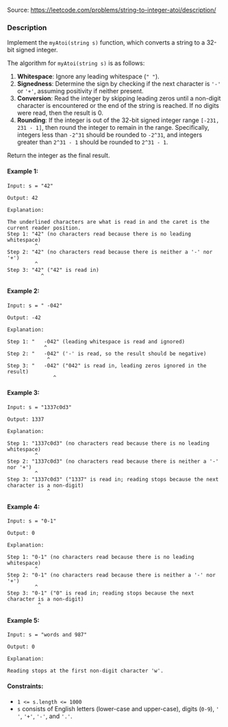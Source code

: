 Source: https://leetcode.com/problems/string-to-integer-atoi/description/

### Description

Implement the `myAtoi(string s)` function, which converts a string to a 32-bit signed integer.

The algorithm for `myAtoi(string s)` is as follows:

1. **Whitespace**: Ignore any leading whitespace (`" "`).
1. **Signedness**: Determine the sign by checking if the next character is `'-'` or `'+'`, assuming positivity if neither present.
1. **Conversion**: Read the integer by skipping leading zeros until a non-digit character is encountered or the end of the string is reached. If no digits were read, then the result is 0.
1. **Rounding**: If the integer is out of the 32-bit signed integer range `[-231, 231 - 1]`, then round the integer to remain in the range. Specifically, integers less than `-2^31` should be rounded to `-2^31`, and integers greater than `2^31 - 1` should be rounded to `2^31 - 1`.

Return the integer as the final result.


#### Example 1:
```
Input: s = "42"

Output: 42

Explanation:

The underlined characters are what is read in and the caret is the current reader position.
Step 1: "42" (no characters read because there is no leading whitespace)
         ^
Step 2: "42" (no characters read because there is neither a '-' nor '+')
         ^
Step 3: "42" ("42" is read in)
           ^
```

#### Example 2:
```
Input: s = " -042"

Output: -42

Explanation:

Step 1: "   -042" (leading whitespace is read and ignored)
            ^
Step 2: "   -042" ('-' is read, so the result should be negative)
             ^
Step 3: "   -042" ("042" is read in, leading zeros ignored in the result)
               ^
```

#### Example 3:
```
Input: s = "1337c0d3"

Output: 1337

Explanation:

Step 1: "1337c0d3" (no characters read because there is no leading whitespace)
         ^
Step 2: "1337c0d3" (no characters read because there is neither a '-' nor '+')
         ^
Step 3: "1337c0d3" ("1337" is read in; reading stops because the next character is a non-digit)
             ^
```

#### Example 4:
```
Input: s = "0-1"

Output: 0

Explanation:

Step 1: "0-1" (no characters read because there is no leading whitespace)
         ^
Step 2: "0-1" (no characters read because there is neither a '-' nor '+')
         ^
Step 3: "0-1" ("0" is read in; reading stops because the next character is a non-digit)
          ^
```

#### Example 5:
```
Input: s = "words and 987"

Output: 0

Explanation:

Reading stops at the first non-digit character 'w'.
```
#### Constraints:

* `1 <= s.length <= 1000`
* `s` consists of English letters (lower-case and upper-case), digits (`0-9`), `' '`, `'+'`, `'-'`, and `'.'`.